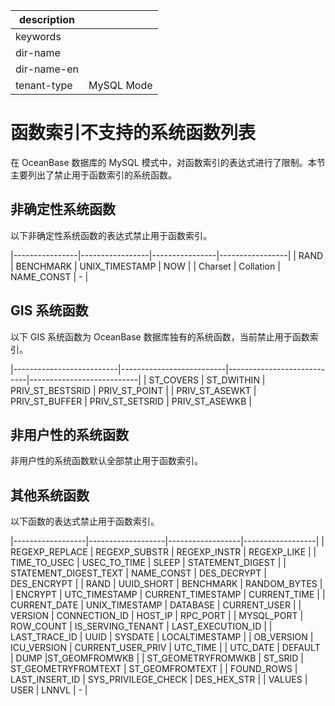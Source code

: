 |description||
|---|---|
|keywords||
|dir-name||
|dir-name-en||
|tenant-type|MySQL Mode|

# 函数索引不支持的系统函数列表

在 OceanBase 数据库的 MySQL 模式中，对函数索引的表达式进行了限制。本节主要列出了禁止用于函数索引的系统函数。

## 非确定性系统函数

以下非确定性系统函数的表达式禁止用于函数索引。

|----------------|-----------------|----------------|-----------------|
| RAND           | BENCHMARK       | UNIX_TIMESTAMP | NOW           |
| Charset        | Collation       | NAME_CONST     | -             |

## GIS 系统函数

以下 GIS 系统函数为 OceanBase 数据库独有的系统函数，当前禁止用于函数索引。

|--------------------------|--------------------------|----------------------------|---------------------------|
| ST_COVERS      | ST_DWITHIN     | PRIV_ST_BESTSRID | PRIV_ST_POINT   |
| PRIV_ST_ASEWKT | PRIV_ST_BUFFER |  PRIV_ST_SETSRID |  PRIV_ST_ASEWKB |

## 非用户性的系统函数

非用户性的系统函数默认全部禁止用于函数索引。

## 其他系统函数

以下函数的表达式禁止用于函数索引。

|------------------|-------------------|------------------|------------------|
|  REGEXP_REPLACE  |  REGEXP_SUBSTR    |  REGEXP_INSTR    |  REGEXP_LIKE     |
|  TIME_TO_USEC    |  USEC_TO_TIME     |  SLEEP           |  STATEMENT_DIGEST  |
|  STATEMENT_DIGEST_TEXT |  NAME_CONST |  DES_DECRYPT     |  DES_ENCRYPT     |
|  RAND            |  UUID_SHORT       |  BENCHMARK       |  RANDOM_BYTES    |
|  ENCRYPT         |  UTC_TIMESTAMP    |  CURRENT_TIMESTAMP  |  CURRENT_TIME  |
|  CURRENT_DATE    |  UNIX_TIMESTAMP   |  DATABASE        |  CURRENT_USER    |
|  VERSION         |  CONNECTION_ID    |  HOST_IP         |  RPC_PORT      |
|  MYSQL_PORT      |  ROW_COUNT        |  IS_SERVING_TENANT   |  LAST_EXECUTION_ID    |
|  LAST_TRACE_ID   |  UUID             |  SYSDATE             |  LOCALTIMESTAMP  |
|  OB_VERSION      |  ICU_VERSION      |  CURRENT_USER_PRIV   |  UTC_TIME     |
|  UTC_DATE        |  DEFAULT          |  DUMP             |ST_GEOMFROMWKB  |
|  ST_GEOMETRYFROMWKB |  ST_SRID       |  ST_GEOMETRYFROMTEXT |  ST_GEOMFROMTEXT  |
|  FOUND_ROWS      |  LAST_INSERT_ID   |  SYS_PRIVILEGE_CHECK |  DES_HEX_STR  |
|   VALUES         |  USER             |   LNNVL               |  -      |
